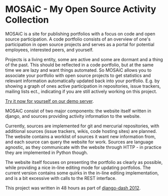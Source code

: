 MOSAiC - My Open Source Activity Collection
===========================================

MOSAiC is a site for publishing portfolios with a focus on code and open source participation. A code portfolio consists of an overview of one's participation in open source projects and serves as a portal for potential employees, interested peers, and yourself.

Projects is a living entity, some are active and some are dormant and a thing of the past. This should be reflected in a code portfolio, but at the same time we are lazy and want things automated. So MOSAiC allows you to associate your portfolio with open source projects to get statistics and relevant information automatically updated back into your portfolio. E.g. by showing a graph of ones active participation in repositories, issue trackers, mailing lists ect., indicating if you are still actively working on this project.

[Try it now for yourself on our demo server][mosaic].

MOSAiC consist of two major components: the website itself written in django, and sources providing activity information to the website.

Currently, sources are implemented for git and mercurial repositories, with additional sources (issue trackers, wikis, code hosting sites) are planned. The website contains a worklist of sources it want new information from, and each source can query the website for work. Sources are language agnostic, as they communicate with the website through HTTP - in practice they are implemented in Python though.

The website itself focuses on presenting the portfolio as clearly as possible, while providing a nice in-line editing mode for updating portfolios. The current version contains some quirks in the in-line editing implementation, and is a bit excessive with calls to the REST interface. 

This project was written in 48 hours as part of [django-dash 2012][dash].

[mosaic]: http://zh246.o1.gondor.io/
[dash]: http://djangodash.com/